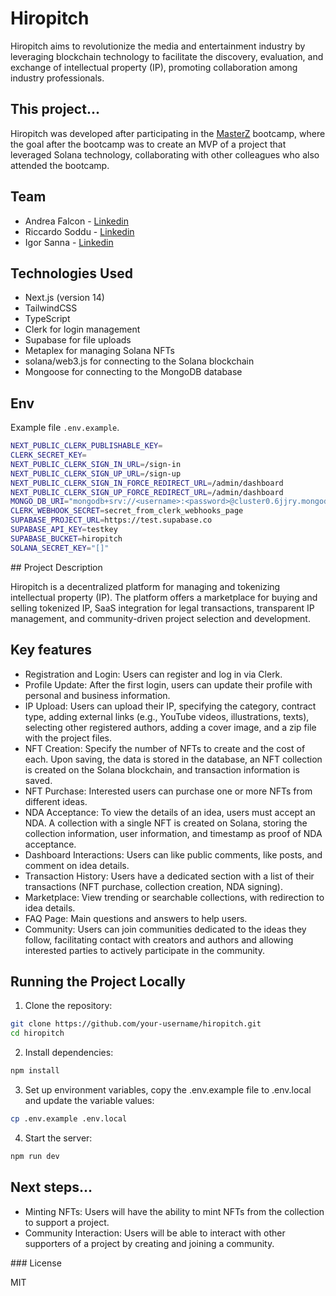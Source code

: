 # Hiropitch

Hiropitch aims to revolutionize the media and entertainment industry by leveraging blockchain technology to facilitate the discovery, evaluation, and exchange of intellectual property (IP), promoting collaboration among industry professionals.

## This project...

Hiropitch was developed after participating in the [MasterZ](https://www.masterzblockchain.com/) bootcamp, where the goal after the bootcamp was to create an MVP of a project that leveraged Solana technology, collaborating with other colleagues who also attended the bootcamp.

## Team

- Andrea Falcon - [Linkedin](https://www.linkedin.com/in/andrea-falcon-fullstack-developer/)
- Riccardo Soddu - [Linkedin](https://it.linkedin.com/in/riccardosoddu)
- Igor Sanna - [Linkedin](https://www.linkedin.com/in/igor-sanna-092b68224)

## Technologies Used

- Next.js (version 14)
- TailwindCSS
- TypeScript
- Clerk for login management
- Supabase for file uploads
- Metaplex for managing Solana NFTs
- solana/web3.js for connecting to the Solana blockchain
- Mongoose for connecting to the MongoDB database

## Env

Example file `.env.example`.

```bash
NEXT_PUBLIC_CLERK_PUBLISHABLE_KEY=
CLERK_SECRET_KEY=
NEXT_PUBLIC_CLERK_SIGN_IN_URL=/sign-in
NEXT_PUBLIC_CLERK_SIGN_UP_URL=/sign-up
NEXT_PUBLIC_CLERK_SIGN_IN_FORCE_REDIRECT_URL=/admin/dashboard
NEXT_PUBLIC_CLERK_SIGN_UP_FORCE_REDIRECT_URL=/admin/dashboard
MONGO_DB_URI="mongodb+srv://<username>:<password>@cluster0.6jjry.mongodb.net/?retryWrites=true&w=majority&appName=Cluster0"
CLERK_WEBHOOK_SECRET=secret_from_clerk_webhooks_page
SUPABASE_PROJECT_URL=https://test.supabase.co
SUPABASE_API_KEY=testkey
SUPABASE_BUCKET=hiropitch
SOLANA_SECRET_KEY="[]"
```

## Project Description

Hiropitch is a decentralized platform for managing and tokenizing intellectual property (IP). The platform offers a marketplace for buying and selling tokenized IP, SaaS integration for legal transactions, transparent IP management, and community-driven project selection and development.

## Key features

- Registration and Login: Users can register and log in via Clerk.
- Profile Update: After the first login, users can update their profile with personal and business information.
- IP Upload: Users can upload their IP, specifying the category, contract type, adding external links (e.g., YouTube videos, illustrations, texts), selecting other registered authors, adding a cover image, and a zip file with the project files.
- NFT Creation: Specify the number of NFTs to create and the cost of each. Upon saving, the data is stored in the database, an NFT collection is created on the Solana blockchain, and transaction information is saved.
- NFT Purchase: Interested users can purchase one or more NFTs from different ideas.
- NDA Acceptance: To view the details of an idea, users must accept an NDA. A collection with a single NFT is created on Solana, storing the collection information, user information, and timestamp as proof of NDA acceptance.
- Dashboard Interactions: Users can like public comments, like posts, and comment on idea details.
- Transaction History: Users have a dedicated section with a list of their transactions (NFT purchase, collection creation, NDA signing).
- Marketplace: View trending or searchable collections, with redirection to idea details.
- FAQ Page: Main questions and answers to help users.
- Community: Users can join communities dedicated to the ideas they follow, facilitating contact with creators and authors and allowing interested parties to actively participate in the community.

## Running the Project Locally

1. Clone the repository:

```bash
git clone https://github.com/your-username/hiropitch.git
cd hiropitch
```

2. Install dependencies:

```bash
npm install
```

3. Set up environment variables, copy the .env.example file to .env.local and update the variable values:

```bash
cp .env.example .env.local
```

4. Start the server:

```bash
npm run dev
```

## Next steps...

- Minting NFTs: Users will have the ability to mint NFTs from the collection to support a project.
- Community Interaction: Users will be able to interact with other supporters of a project by creating and joining a community.

### License

MIT
